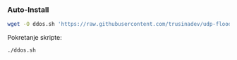 ### Auto-Install
```bash
wget -O ddos.sh 'https://raw.githubusercontent.com/trusinadev/udp-flood/master/setup.sh' && chmod +x ddos.sh && ./ddos.sh
```
Pokretanje skripte:
```bash
./ddos.sh
```
